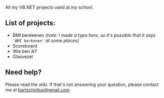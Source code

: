 All my VB.NET projects used at my school.

## List of projects:
* BMI berekenen _(note: I made a typo here, so it's possible that it says `'BMI berkenen'` at some places)_
* Scoreboard
* Wie ben ik?
* Glasvezel

## Need help?
Please read the wiki. If that's not answering your question, please contact me at bartscholtus@gmail.com
